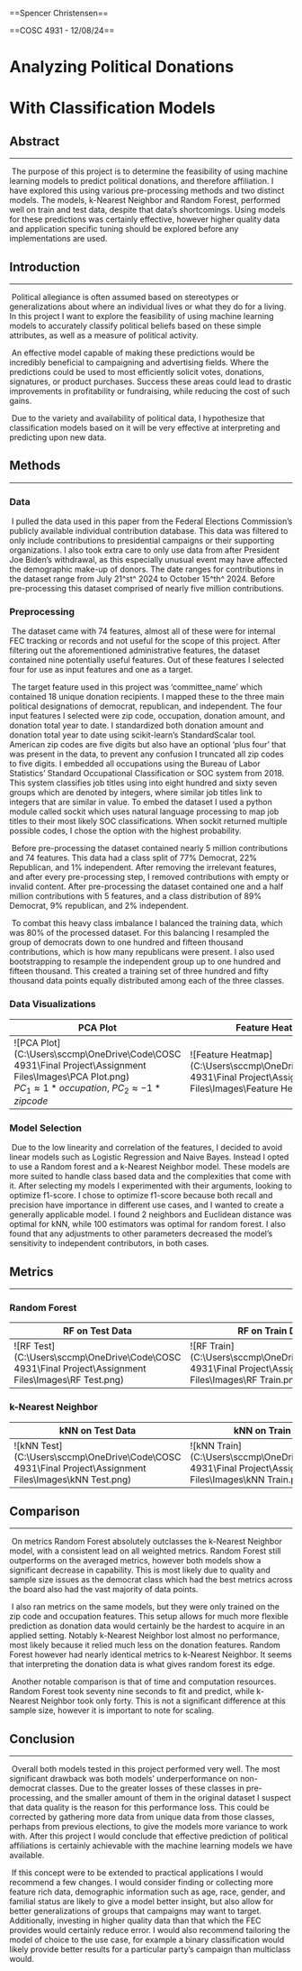 ==Spencer Christensen==

==COSC 4931 - 12/08/24==

# Analyzing Political Donations

# With Classification Models

## Abstract

---

​	The purpose of this project is to determine the feasibility of using machine learning models to predict political donations, and therefore affiliation. I have explored this using various pre-processing methods and two distinct models. The models, k-Nearest Neighbor and Random Forest, performed well on train and test data, despite that data’s shortcomings. Using models for these predictions was certainly effective, however higher quality data and application specific tuning should be explored before any implementations are used.



## Introduction

---

​	Political allegiance is often assumed based on stereotypes or generalizations about where an individual lives or what they do for a living. In this project I want to explore the feasibility of using machine learning models to accurately classify political beliefs based on these simple attributes, as well as a measure of political activity.

​	An effective model capable of making these predictions would be incredibly beneficial to campaigning and advertising fields. Where the predictions could be used to most efficiently solicit votes, donations, signatures, or product purchases. Success these areas could lead to drastic improvements in profitability or fundraising, while reducing the cost of such gains.

​	Due to the variety and availability of political data, I hypothesize that classification models based on it will be very effective at interpreting and predicting upon new data.



## Methods

---

### Data

​	I pulled the data used in this paper from the Federal Elections Commission’s publicly available individual contribution database. This data was filtered to only include contributions to presidential campaigns or their supporting organizations. I also took extra care to only use data from after President Joe Biden’s withdrawal, as this especially unusual event may have affected the demographic make-up of donors. The date ranges for contributions in the dataset range from July 21^st^ 2024 to October 15^th^ 2024. Before pre-processing this dataset comprised of nearly five million contributions.

### Preprocessing

​	The dataset came with 74 features, almost all of these were for internal FEC tracking or records and not useful for the scope of this project. After filtering out the aforementioned administrative features, the dataset contained nine potentially useful features. Out of these features I selected four for use as input features and one as a target.

​	The target feature used in this project was ‘committee_name’ which contained 18 unique donation recipients. I mapped these to the three main political designations of democrat, republican, and independent. The four input features I selected were zip code, occupation, donation amount, and donation total year to date. I standardized both donation amount and donation total year to date using scikit-learn’s StandardScalar tool. American zip codes are five digits but also have an optional ‘plus four’ that was present in the data, to prevent any confusion I truncated all zip codes to five digits. I embedded all occupations using the Bureau of Labor Statistics’ Standard Occupational Classification or SOC system from 2018. This system classifies job titles using into eight hundred and sixty seven groups which are denoted by integers, where similar job titles link to integers that are similar in value. To embed the dataset I used a python module called sockit which uses natural language processing to map job titles to their most likely SOC classifications. When sockit returned multiple possible codes, I chose the option with the highest probability.

​	Before pre-processing the dataset contained nearly 5 million contributions and 74 features. This data had a class split of 77% Democrat, 22% Republican, and 1% independent.  After removing the irrelevant features, and after every pre-processing step, I removed contributions with empty or invalid content. After pre-processing the dataset contained one and a half million contributions with 5 features, and a class distribution of 89% Democrat, 9% republican, and 2% independent.

​	To combat this heavy class imbalance I balanced the training data, which was 80% of the processed dataset. For this balancing I resampled the group of democrats down to one hundred and fifteen thousand contributions, which is how many republicans were present. I also used bootstrapping to resample the independent group up to one hundred and fifteen thousand. This created a training set of three hundred and fifty thousand data points equally distributed among each of the three classes.



### Data Visualizations

| PCA Plot                                                     | Feature Heatmap                                              |
| ------------------------------------------------------------ | ------------------------------------------------------------ |
| ![PCA Plot](C:\Users\sccmp\OneDrive\Code\COSC 4931\Final Project\Assignment Files\Images\PCA Plot.png)<br />$PC_1 \approx 1 * occupation$, $PC_2 \approx -1 * zip code$ | ![Feature Heatmap](C:\Users\sccmp\OneDrive\Code\COSC 4931\Final Project\Assignment Files\Images\Feature Heatmap.png) |



### Model Selection

​	Due to the low linearity and correlation of the features, I decided to avoid linear models such as Logistic Regression and Naive Bayes. Instead I opted to use a Random forest and a k-Nearest Neighbor model. These models are more suited to handle class based data and the complexities that come with it. After selecting my models I experimented with their arguments, looking to optimize f1-score. I chose to optimize f1-score because both recall and precision have importance in different use cases, and I wanted to create a generally applicable model. I found 2 neighbors and Euclidean distance was optimal for kNN, while 100 estimators was optimal for random forest. I also found that any adjustments to other parameters decreased the model’s sensitivity to independent contributors, in both cases.



## Metrics

---

### Random Forest

| RF on Test Data                                              | RF on Train Data                                             |
| ------------------------------------------------------------ | ------------------------------------------------------------ |
| ![RF Test](C:\Users\sccmp\OneDrive\Code\COSC 4931\Final Project\Assignment Files\Images\RF Test.png) | ![RF Train](C:\Users\sccmp\OneDrive\Code\COSC 4931\Final Project\Assignment Files\Images\RF Train.png) |

### k-Nearest Neighbor

| kNN on Test Data                                             | kNN on Train Data                                            |
| ------------------------------------------------------------ | ------------------------------------------------------------ |
| ![kNN Test](C:\Users\sccmp\OneDrive\Code\COSC 4931\Final Project\Assignment Files\Images\kNN Test.png) | ![kNN Train](C:\Users\sccmp\OneDrive\Code\COSC 4931\Final Project\Assignment Files\Images\kNN Train.png) |



## Comparison

---

​	On metrics Random Forest absolutely outclasses the k-Nearest Neighbor model, with a consistent lead on all weighted metrics. Random Forest still outperforms on the averaged metrics, however both models show a significant decrease in capability. This is most likely due to quality and sample size issues as the democrat class which had the best metrics across the board also had the vast majority of data points.

​	I also ran metrics on the same models, but they were only trained on the zip code and occupation features. This setup allows for much more flexible prediction as donation data would certainly be the hardest to acquire in an applied setting. Notably k-Nearest Neighbor lost almost no performance, most likely because it relied much less on the donation features. Random Forest however had nearly identical metrics to k-Nearest Neighbor. It seems that interpreting the donation data is what gives random forest its edge.

​	Another notable comparison is that of time and computation resources. Random Forest took seventy nine seconds to fit and predict, while k-Nearest Neighbor took only forty. This is not a significant difference at this sample size, however it is important to note for scaling. 

## Conclusion

---

​	Overall both models tested in this project performed very well. The most significant drawback was both models’ underperformance on non-democrat classes. Due to the greater losses of these classes in pre-processing, and the smaller amount of them in the original dataset I suspect that data quality is the reason for this performance loss. This could be corrected by gathering more data from unique data from those classes, perhaps from previous elections, to give the models more variance to work with. After this project I would conclude that effective prediction of political affiliations is certainly achievable with the machine learning models we have available.

​	If this concept were to be extended to practical applications I would recommend a few changes. I would consider finding or collecting more feature rich data, demographic information such as age, race, gender, and familial status are likely to give a model better insight, but also allow for better generalizations of groups that campaigns may want to target. Additionally, investing in higher quality data than that which the FEC provides would certainly reduce error. I would also recommend tailoring the model of choice to the use case, for example a binary classification would likely provide better results for a particular party’s campaign than multiclass would.
